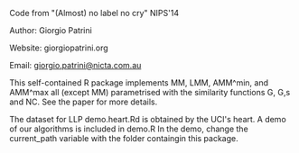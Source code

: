 Code from "(Almost) no label no cry" NIPS'14

Author: Giorgio Patrini

Website: giorgiopatrini.org

Email: giorgio.patrini@nicta.com.au

This self-contained R package implements MM, LMM, AMM^min, and AMM^max all (except MM) parametrised with the similarity functions G, G,s and NC. See the paper for more details.

The dataset for LLP demo.heart.Rd is obtained by the UCI's heart. A demo of our algorithms is included in demo.R
In the demo, change the current_path variable with the folder containgin this package.
